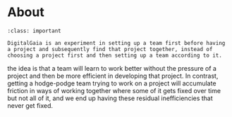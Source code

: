 # About

```{admonition} Synopsis
:class: important

DigitalGaia is an experiment in setting up a team first before having a project and subsequently find that project together, instead of choosing a project first and then setting up a team according to it.
```

the idea is that a team will learn to work better without the pressure of a project and then be more efficient in developing that project. In contrast, getting a hodge-podge team trying to work on a project will accumulate friction in ways of working together where some of it gets fixed over time but not all of it, and we end up having these residual inefficiencies that never get fixed.

